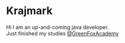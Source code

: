 # Krajmark
Hi I am an up-and-coming java developer.  
Just finished my studies [@GreenFoxAcademy](https://www.greenfoxacademy.com/)
